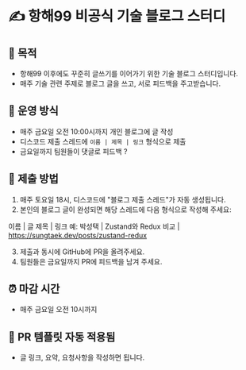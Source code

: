 # ✍️ 항해99 비공식 기술 블로그 스터디

## 🎯 목적
- 항해99 이후에도 꾸준히 글쓰기를 이어가기 위한 기술 블로그 스터디입니다.
- 매주 기술 관련 주제로 블로그 글을 쓰고, 서로 피드백을 주고받습니다.

## 📆 운영 방식
- 매주 금요일 오전 10:00시까지 개인 블로그에 글 작성
- 디스코드 제출 스레드에 `이름 | 제목 | 링크` 형식으로 제출
- 금요일까지 팀원들이 댓글로 피드백 ?

## 📌 제출 방법

1. 매주 토요일 18시, 디스코드에 "블로그 제출 스레드"가 자동 생성됩니다.
2. 본인의 블로그 글이 완성되면 해당 스레드에 다음 형식으로 작성해 주세요:

이름 | 글 제목 | 링크
예: 박성택 | Zustand와 Redux 비교 | https://sungtaek.dev/posts/zustand-redux

3. 제출과 동시에 GitHub에 PR을 올려주세요.
4. 팀원들은 금요일까지 PR에 피드백을 남겨 주세요.

## ⏰ 마감 시간
- 매주 금요일 오전 10시까지

## 📘 PR 템플릿 자동 적용됨
- 글 링크, 요약, 요청사항을 작성하면 됩니다.
